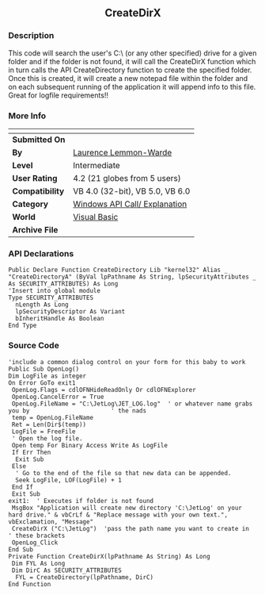 ﻿<div align="center">

## CreateDirX


</div>

### Description

This code will search the user's C:\ (or any other specified) drive for a given folder and if the folder is not found, it will call the CreateDirX function which in turn calls the API CreateDirectory function to create the specified folder. Once this is created, it will create a new notepad file within the folder and on each subsequent running of the application it will append info to this file. Great for logfile requirements!!
 
### More Info
 


<span>             |<span>
---                |---
**Submitted On**   |
**By**             |[Laurence Lemmon\-Warde](https://github.com/Planet-Source-Code/PSCIndex/blob/master/ByAuthor/laurence-lemmon-warde.md)
**Level**          |Intermediate
**User Rating**    |4.2 (21 globes from 5 users)
**Compatibility**  |VB 4\.0 \(32\-bit\), VB 5\.0, VB 6\.0
**Category**       |[Windows API Call/ Explanation](https://github.com/Planet-Source-Code/PSCIndex/blob/master/ByCategory/windows-api-call-explanation__1-39.md)
**World**          |[Visual Basic](https://github.com/Planet-Source-Code/PSCIndex/blob/master/ByWorld/visual-basic.md)
**Archive File**   |[](https://github.com/Planet-Source-Code/laurence-lemmon-warde-createdirx__1-5356/archive/master.zip)

### API Declarations

```
Public Declare Function CreateDirectory Lib "kernel32" Alias _
"CreateDirectoryA" (ByVal lpPathname As String, lpSecurityAttributes _
As SECURITY_ATTRIBUTES) As Long
'Insert into global module
Type SECURITY_ATTRIBUTES
  nLength As Long
  lpSecurityDescriptor As Variant
  bInheritHandle As Boolean
End Type
```


### Source Code

```
'include a common dialog control on your form for this baby to work
Public Sub OpenLog()
Dim LogFile as integer
On Error GoTo exit1
 OpenLog.Flags = cdlOFNHideReadOnly Or cdlOFNExplorer
 OpenLog.CancelError = True
 OpenLog.FileName = "C:\JetLog\JET_LOG.log"  ' or whatever name grabs you by                       ' the nads
 temp = OpenLog.FileName
 Ret = Len(Dir$(temp))
 LogFile = FreeFile
 ' Open the log file.
 Open temp For Binary Access Write As LogFile
 If Err Then
  Exit Sub
 Else
  ' Go to the end of the file so that new data can be appended.
  Seek LogFile, LOF(LogFile) + 1
 End If
 Exit Sub
exit1:  ' Executes if folder is not found
 MsgBox "Application will create new directory 'C:\JetLog' on your hard drive." & vbCrLf & "Replace message with your own text.", vbExclamation, "Message"
 CreateDirX ("C:\JetLog")  'pass the path name you want to create in              ' these brackets
 OpenLog_Click
End Sub
Private Function CreateDirX(lpPathname As String) As Long
 Dim FYL As Long
 Dim DirC As SECURITY_ATTRIBUTES
  FYL = CreateDirectory(lpPathname, DirC)
End Function
```

